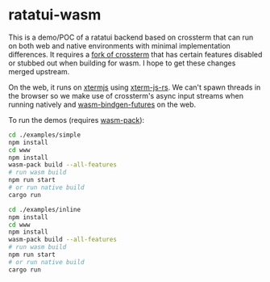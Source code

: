 # ratatui-wasm

This is a demo/POC of a ratatui backend based on crossterm that can run on both web and native environments with minimal implementation differences. It requires a [fork of crossterm](https://github.com/aschey/crossterm/tree/wasm) that has certain features disabled or stubbed out when building for wasm. I hope to get these changes merged upstream.

On the web, it runs on [xtermjs](http://xtermjs.org/) using [xterm-js-rs](https://github.com/segeljakt/xterm-js-rs). We can't spawn threads in the browser so we make use of crossterm's async input streams when running natively and [wasm-bindgen-futures](https://crates.io/crates/wasm-bindgen-futures) on the web.

To run the demos (requires [wasm-pack](https://github.com/rustwasm/wasm-pack)):

```bash
cd ./examples/simple
npm install
cd www
npm install
wasm-pack build --all-features
# run wasm build
npm run start
# or run native build
cargo run
```

```bash
cd ./examples/inline
npm install
cd www
npm install
wasm-pack build --all-features
# run wasm build
npm run start
# or run native build
cargo run
```